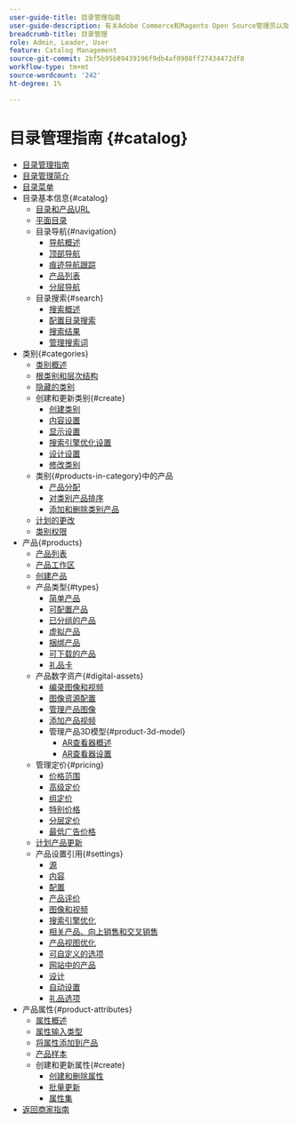 ```yaml
---
user-guide-title: 目录管理指南
user-guide-description: 有关Adobe Commerce和Magento Open Source管理员以及电子商务营销人员的目录管理功能的综合信息。
breadcrumb-title: 目录管理
role: Admin, Leader, User
feature: Catalog Management
source-git-commit: 2bf5b95b89439196f9db4af0908ff27434472df8
workflow-type: tm+mt
source-wordcount: '242'
ht-degree: 1%

---
```



# 目录管理指南 {#catalog}

+ [目录管理指南](guide-overview.md)
+ [目录管理简介](introduction.md)
+ [目录菜单](catalog-menu.md)
+ 目录基本信息{#catalog}
   + [目录和产品URL](catalog-urls.md)
   + [平面目录](catalog-flat.md)
   + 目录导航{#navigation}
      + [导航概述](navigation.md)
      + [顶部导航](navigation-top.md)
      + [痕迹导航跟踪](navigation-breadcrumb-trail.md)
      + [产品列表](navigation-product-listings.md)
      + [分层导航](navigation-layered.md)
   + 目录搜索{#search}
      + [搜索概述](search.md)
      + [配置目录搜索](search-configuration.md)
      + [搜索结果](search-results.md)
      + [管理搜索词](search-terms.md)
+ 类别{#categories}
   + [类别概述](categories.md)
   + [根类别和层次结构](category-root.md)
   + [隐藏的类别](category-hidden.md)
   + 创建和更新类别{#create}
      + [创建类别](category-create.md)
      + [内容设置](categories-content-settings.md)
      + [显示设置](categories-display-settings.md)
      + [搜索引擎优化设置](categories-search-engine-optimization.md)
      + [设计设置](categories-custom-design.md)
      + [修改类别](category-modify.md)
   + 类别{#products-in-category}中的产品
      + [产品分配](categories-product-assignments.md)
      + [对类别产品排序](category-products-sort.md)
      + [添加和删除类别产品](category-products-add.md)
   + [计划的更改](category-scheduled-changes.md)
   + [类别权限](category-permissions.md)
+ 产品{#products}
   + [产品列表](products-list.md)
   + [产品工作区](product-workspace.md)
   + [创建产品](product-create.md)
   + 产品类型{#types}
      + [简单产品](product-create-simple.md)
      + [可配置产品](product-create-configurable.md)
      + [已分组的产品](product-create-grouped.md)
      + [虚拟产品](product-create-virtual.md)
      + [捆绑产品](product-create-bundle.md)
      + [可下载的产品](product-create-downloadable.md)
      + [礼品卡](product-gift-card-create.md)
   + 产品数字资产{#digital-assets}
      + [编录图像和视频](catalog-images-video.md)
      + [图像资源配置](product-image-config.md)
      + [管理产品图像](product-image.md)
      + [添加产品视频](product-video.md)
      + 管理产品3D模型{#product-3d-model}
         + [AR查看器概述](ar-viewer-overview.md)
         + [AR查看器设置](ar-viewer-setup.md)
   + 管理定价{#pricing}
      + [价格范围](catalog-price-scope.md)
      + [高级定价](pricing-advanced.md)
      + [组定价](product-price-group.md)
      + [特别价格](product-price-special.md)
      + [分层定价](product-price-tier.md)
      + [最低广告价格](product-price-minimum-advertised.md)
   + [计划产品更新](product-scheduled-changes.md)
   + 产品设置引用{#settings}
      + [源](sources.md)
      + [内容](product-content.md)
      + [配置](product-configurations.md)
      + [产品评价](settings-advanced-product-reviews.md)
      + [图像和视频](product-images-and-video.md)
      + [搜索引擎优化](product-search-engine-optimization.md)
      + [相关产品、向上销售和交叉销售](related-products-up-sells-cross-sells.md)
      + [产品视图优化](product-view-optimization.md)
      + [可自定义的选项](settings-advanced-custom-options.md)
      + [网站中的产品](settings-basic-websites.md)
      + [设计](settings-advanced-design.md)
      + [自动设置](product-autosettings.md)
      + [礼品选项](product-gift-options.md)
+ 产品属性{#product-attributes}
   + [属性概述](product-attributes.md)
   + [属性输入类型](attributes-input-types.md)
   + [将属性添加到产品](product-attributes-add.md)
   + [产品样本](swatches.md)
   + 创建和更新属性{#create}
      + [创建和删除属性](attribute-product-create.md)
      + [批量更新](bulk-product-attribute-update.md)
      + [属性集](attribute-sets.md)
+ [返回商家指南](https://experienceleague.adobe.com/en/docs/commerce-admin/user-guides/home)

